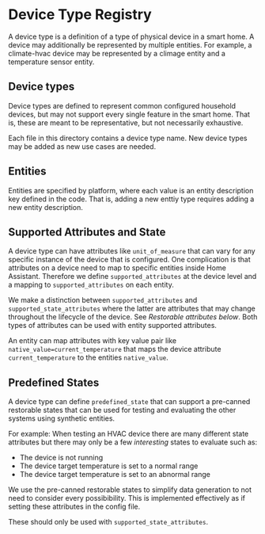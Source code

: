# Device Type Registry

A device type is a definition of a type of physical device in a smart home. A
device may additionally be represented by multiple entities. For example, a
climate-hvac device may be represented by a climage entity and a temperature
sensor entity.

## Device types

Device types are defined to represent common configured household devices,
but may not support every single feature in the smart home. That is, these
are meant to be representative, but not necessarily exhaustive.

Each file in this directory contains a device type name. New device types
may be added as new use cases are needed.

## Entities

Entities are specified by platform, where each value is an entity description
key defined in the code. That is, adding a new enttiy type requires adding a
new entity description.

## Supported Attributes and State

A device type can have attributes like `unit_of_measure` that can vary for any
specific instance of the device that is configured. One complication is that
attributes on a device need to map to specific entities inside Home Assistant.
Therefore we define `supported_attributes` at the device level and a mapping to
`supported_attributes` on each entity.

We make a distinction between `supported_attributes` and `supported_state_attributes`
where the latter are attributes that may change throughout the lifecycle of the
device. See _Restorable attributes below_. Both types of attributes can be used
with entity supported attributes.

An entity can map attributes with key value pair like `native_value=current_temperature`
that maps the device attribute `current_temperature` to the entities
`native_value`.

## Predefined States

A device type can define `predefined_state` that can support a pre-canned
restorable states that can be used for testing and evaluating the other systems
using synthetic entities.

For example: When testing an HVAC device there are many different state attributes
but there may only be a few _interesting_ states to evaluate such as:

- The device is not running
- The device target temperature is set to a normal range
- The device target temperature is set to an abnormal range

We use the pre-canned restorable states to simplify data generation to not need
to consider every possibibility. This is implemented effectively as if setting
these attributes in the config file.

These should only be used with `supported_state_attributes`.
